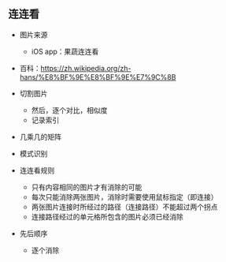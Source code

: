 ## 连连看

- 图片来源
    - iOS  app：果蔬连连看
- 百科：https://zh.wikipedia.org/zh-hans/%E8%BF%9E%E8%BF%9E%E7%9C%8B

- 切割图片
    - 然后，逐个对比，相似度
    - 记录索引
- 几乘几的矩阵
- 模式识别


- 连连看规则
    - 只有内容相同的图片才有消除的可能
    - 每次只能消除两张图片，消除时需要使用鼠标指定（即连接）
    - 两张图片连接时所经过的路径（连接路径）不能超过两个拐点
    - 连接路径经过的单元格所包含的图片必须已经消除


- 先后顺序
    - 逐个消除 